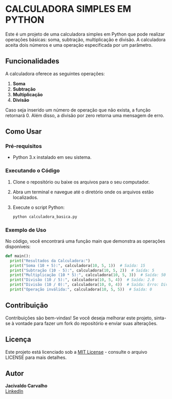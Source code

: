# CALCULADORA SIMPLES EM PYTHON

Este é um projeto de uma calculadora simples em Python que pode realizar operações básicas: soma, subtração, multiplicação e divisão. A calculadora aceita dois números e uma operação especificada por um parâmetro.

## Funcionalidades

A calculadora oferece as seguintes operações:

1. **Soma**
2. **Subtração**
3. **Multiplicação**
4. **Divisão**

Caso seja inserido um número de operação que não exista, a função retornará 0. Além disso, a divisão por zero retorna uma mensagem de erro.

## Como Usar

### Pré-requisitos

- Python 3.x instalado em seu sistema.

### Executando o Código

1. Clone o repositório ou baixe os arquivos para o seu computador.
2. Abra um terminal e navegue até o diretório onde os arquivos estão localizados.
3. Execute o script Python:

   ```bash
   python calculadora_basica.py
   ```
### Exemplo de Uso
No código, você encontrará uma função main que demonstra as operações disponíveis:

  ```python
  def main():
    print("Resultados da Calculadora:")
    print("Soma (10 + 5):", calculadora(10, 5, 1))  # Saída: 15
    print("Subtração (10 - 5):", calculadora(10, 5, 2))  # Saída: 5
    print("Multiplicação (10 * 5):", calculadora(10, 5, 3))  # Saída: 50
    print("Divisão (10 / 5):", calculadora(10, 5, 4))  # Saída: 2.0
    print("Divisão (10 / 0):", calculadora(10, 0, 4))  # Saída: Erro: Divisão por zero!
    print("Operação inválida:", calculadora(10, 5, 5))  # Saída: 0
  ```
## Contribuição
Contribuições são bem-vindas! Se você deseja melhorar este projeto, sinta-se à vontade para fazer um fork do repositório e enviar suas alterações.

## Licença
Este projeto está licenciado sob a [MIT License](LICENSE) - consulte o arquivo LICENSE para mais detalhes.

## Autor
**Jacivaldo Carvalho**  
[LinkedIn](https://www.linkedin.com/in/jacivaldocarvalho/) 



  
